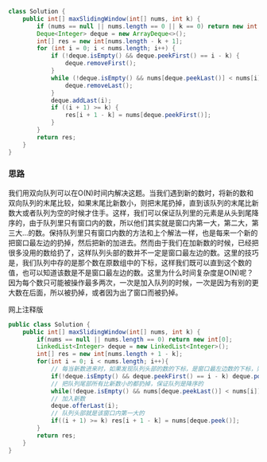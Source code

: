```java
class Solution {
    public int[] maxSlidingWindow(int[] nums, int k) {
        if (nums == null || nums.length == 0 || k == 0) return new int[0];
        Deque<Integer> deque = new ArrayDeque<>();
        int[] res = new int[nums.length - k + 1];
        for (int i = 0; i < nums.length; i++) {
            if (!deque.isEmpty() && deque.peekFirst() == i - k) {
                deque.removeFirst();
            }
            while (!deque.isEmpty() && nums[deque.peekLast()] < nums[i]) {
                deque.removeLast();
            }
            deque.addLast(i);
            if ((i + 1) >= k) {
                res[i + 1 - k] = nums[deque.peekFirst()];
            }
        }
        return res;
    }
}
```

### 思路  
我们用双向队列可以在O(N)时间内解决这题。当我们遇到新的数时，将新的数和双向队列的末尾比较，如果末尾比新数小，则把末尾扔掉，直到该队列的末尾比新数大或者队列为空的时候才住手。这样，我们可以保证队列里的元素是从头到尾降序的，由于队列里只有窗口内的数，所以他们其实就是窗口内第一大，第二大，第三大...的数。保持队列里只有窗口内数的方法和上个解法一样，也是每来一个新的把窗口最左边的扔掉，然后把新的加进去。然而由于我们在加新数的时候，已经把很多没用的数给扔了，这样队列头部的数并不一定是窗口最左边的数。这里的技巧是，我们队列中存的是那个数在原数组中的下标，这样我们既可以直到这个数的值，也可以知道该数是不是窗口最左边的数。这里为什么时间复杂度是O(N)呢？因为每个数只可能被操作最多两次，一次是加入队列的时候，一次是因为有别的更大数在后面，所以被扔掉，或者因为出了窗口而被扔掉。

网上注释版
```java
public class Solution {
    public int[] maxSlidingWindow(int[] nums, int k) {
        if(nums == null || nums.length == 0) return new int[0];
        LinkedList<Integer> deque = new LinkedList<Integer>();
        int[] res = new int[nums.length + 1 - k];
        for(int i = 0; i < nums.length; i++){
            // 每当新数进来时，如果发现队列头部的数的下标，是窗口最左边数的下标，则扔掉
            if(!deque.isEmpty() && deque.peekFirst() == i - k) deque.poll();
            // 把队列尾部所有比新数小的都扔掉，保证队列是降序的
            while(!deque.isEmpty() && nums[deque.peekLast()] < nums[i]) deque.removeLast();
            // 加入新数
            deque.offerLast(i);
            // 队列头部就是该窗口内第一大的
            if((i + 1) >= k) res[i + 1 - k] = nums[deque.peek()];
        }
        return res;
    }
}
```
